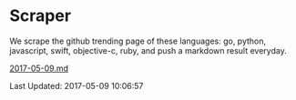 # Scraper

We scrape the github trending page of these languages: go, python, javascript, swift, objective-c, ruby, and push a markdown result everyday.

[2017-05-09.md](https://github.com/henson/Scraper/blob/master/2017-05-09.md)

Last Updated: 2017-05-09 10:06:57